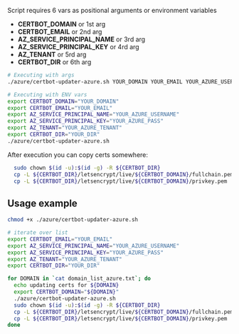 Script requires 6 vars as positional arguments or environment variables

  - **CERTBOT_DOMAIN** or 1st arg
  - **CERTBOT_EMAIL** or 2nd arg
  - **AZ_SERVICE_PRINCIPAL_NAME** or 3rd arg
  - **AZ_SERVICE_PRINCIPAL_KEY** or 4rd arg
  - **AZ_TENANT** or 5rd arg
  - **CERTBOT_DIR** or 6th arg

```sh
# Executing with args
./azure/certbot-updater-azure.sh YOUR_DOMAIN YOUR_EMAIL YOUR_AZURE_USERNAME YOUR_AZURE_PASS YOUR_AZURE_TENANT YOUR_DIR

# Executing with ENV vars
export CERTBOT_DOMAIN="YOUR_DOMAIN"
export CERTBOT_EMAIL="YOUR_EMAIL"
export AZ_SERVICE_PRINCIPAL_NAME="YOUR_AZURE_USERNAME"
export AZ_SERVICE_PRINCIPAL_KEY="YOUR_AZURE_PASS"
export AZ_TENANT="YOUR_AZURE_TENANT"
export CERTBOT_DIR="YOUR_DIR"
./azure/certbot-updater-azure.sh

```

After execution you can copy certs somewhere:
```sh
  sudo chown $(id -u):$(id -g) -R ${CERTBOT_DIR}
  cp -L ${CERTBOT_DIR}/letsencrypt/live/${CERTBOT_DOMAIN}/fullchain.pem ./nginx/certs/wildcard.${CERTBOT_DOMAIN}.crt
  cp -L ${CERTBOT_DIR}/letsencrypt/live/${CERTBOT_DOMAIN}/privkey.pem ./nginx/certs/wildcard.${CERTBOT_DOMAIN}.key
```

## Usage example

```sh
chmod +x ./azure/certbot-updater-azure.sh

# iterate over list
export CERTBOT_EMAIL="YOUR_EMAIL"
export AZ_SERVICE_PRINCIPAL_NAME="YOUR_AZURE_USERNAME"
export AZ_SERVICE_PRINCIPAL_KEY="YOUR_AZURE_PASS"
export AZ_TENANT="YOUR_AZURE_TENANT"
export CERTBOT_DIR="YOUR_DIR"

for DOMAIN in `cat domain_list_azure.txt`; do
  echo updating certs for ${DOMAIN}
  export CERTBOT_DOMAIN="${DOMAIN}"
  ./azure/certbot-updater-azure.sh
  sudo chown $(id -u):$(id -g) -R ${CERTBOT_DIR}
  cp -L ${CERTBOT_DIR}/letsencrypt/live/${CERTBOT_DOMAIN}/fullchain.pem ./nginx/certs/wildcard.${CERTBOT_DOMAIN}.crt
  cp -L ${CERTBOT_DIR}/letsencrypt/live/${CERTBOT_DOMAIN}/privkey.pem ./nginx/certs/wildcard.${CERTBOT_DOMAIN}.key
done

```
